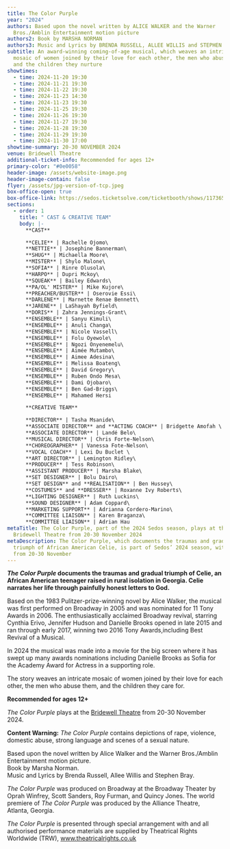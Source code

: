 ```yaml
---
title: The Color Purple
year: "2024"
authors: Based upon the novel written by ALICE WALKER and the Warner
  Bros./Amblin Entertainment motion picture
authors2: Book by MARSHA NORMAN
authors3: Music and Lyrics by BRENDA RUSSELL, ALLEE WILLIS and STEPHEN BRAY
subtitle: An award-winning coming-of-age musical, which weaves an intricate
  mosaic of women joined by their love for each other, the men who abuse them,
  and the children they nurture
showtimes:
  - time: 2024-11-20 19:30
  - time: 2024-11-21 19:30
  - time: 2024-11-22 19:30
  - time: 2024-11-23 14:30
  - time: 2024-11-23 19:30
  - time: 2024-11-25 19:30
  - time: 2024-11-26 19:30
  - time: 2024-11-27 19:30
  - time: 2024-11-28 19:30
  - time: 2024-11-29 19:30
  - time: 2024-11-30 17:00
showtime-summary: 20-30 NOVEMBER 2024
venue: Bridewell Theatre
additional-ticket-info: Recommended for ages 12+
primary-color: "#0e0058"
header-image: /assets/website-image.png
header-image-contain: false
flyer: /assets/jpg-version-of-tcp.jpeg
box-office-open: true
box-office-link: https://sedos.ticketsolve.com/ticketbooth/shows/1173657405/events/428671590
sections:
  - order: 1
    title: " CAST & CREATIVE TEAM"
    body: |-
      **CAST**

      **CELIE** | Rachelle Ojomo\
      **NETTIE** | Josephine Bannerman\
      **SHUG** | Michaella Moore\
      **MISTER** | Shylo Malone\
      **SOFIA** | Rinre Olusola\
      **HARPO** | Dupri Mckoy\
      **SQUEAK** | Bailey Edwards\
      **PA/OL' MISTER** | Mike Kujore\
      **PREACHER/BUSTER** | Oserovie Essi\
      **DARLENE** | Marnette Renae Bennett\
      **JARENE** | LaShayah Byfield\
      **DORIS** | Zahra Jennings-Grant\
      **ENSEMBLE** | Sanyu Kimuli\
      **ENSEMBLE** | Anuli Changa\
      **ENSEMBLE** | Nicole Vassell\
      **ENSEMBLE** | Folu Oyewole\
      **ENSEMBLE** | Ngozi Onyenemelu\
      **ENSEMBLE** | Aimée Mutambo\
      **ENSEMBLE** | Aimee Adesina\
      **ENSEMBLE** | Melissa Boateng\
      **ENSEMBLE** | David Gregory\
      **ENSEMBLE** | Ruben Ondo Mesa\
      **ENSEMBLE** | Dami Ojobaro\
      **ENSEMBLE** | Ben Gad-Briggs\
      **ENSEMBLE** | Mahamed Hersi

      **CREATIVE TEAM**

      **DIRECTOR** | Tasha Msanide\
      **ASSOCIATE DIRECTOR** and **ACTING COACH** | Bridgette Amofah \
      **ASSOCIATE DIRECTOR** | Landé Belo\
      **MUSICAL DIRECTOR** | Chris Forte-Nelson\
      **CHOREOGRAPHER** | Vanessa Fote-Nelson\
      **VOCAL COACH** | Lexi Du Buclet \
      **ART DIRECTOR** | Lemington Ridley\
      **PRODUCER** | Tess Robinson\
      **ASSISTANT PRODUCER** | Marsha Blake\
      **SET DESIGNER** | Bolu Dairo\
      **SET DESIGN** and **REALISATION** | Ben Hussey\
      **COSTUMES** and **DRESSER** | Roxanne Ivy Roberts\
      **LIGHTING DESIGNER** | Ruth Luckins\
      **SOUND DESIGNER** | Adam Coppard\
      **MARKETING SUPPORT** | Adrianna Cordero-Marino\
      **COMMITTEE LIAISON** | Karen Braganza\
      **COMMITTEE LIAISON** | Adrian Hau
metaTitle: The Color Purple, part of the 2024 Sedos season, plays at the
  Bridewell Theatre from 20-30 November 2024
metaDescription: The Color Purple, which documents the traumas and gradual
  triumph of African American Celie, is part of Sedos’ 2024 season, with a run
  from 20-30 November
---
```

***The Color Purple* documents the traumas and gradual triumph of Celie, an African American teenager raised in rural isolation in Georgia. Celie narrates her life through painfully honest letters to God.** 

Based on the 1983 Pulitzer-prize-winning novel by Alice Walker, the musical was first performed on Broadway in 2005 and was nominated for 11 Tony Awards in 2006. The enthusiastically acclaimed Broadway revival, starring Cynthia Erivo, Jennifer Hudson and Danielle Brooks opened in late 2015 and ran through early 2017, winning two 2016 Tony Awards,including Best Revival of a Musical.

In 2024 the musical was made into a movie for the big screen where it has swept up many awards nominations including Danielle Brooks as Sofia for the Academy Award for Actress in a supporting role. 

The story weaves an intricate mosaic of women joined by their love for each other, the men who abuse them, and the children they care for.

**Recommended for ages 12+**

*The Color Purple* plays at the [Bridewell Theatre](https://sedos.co.uk/venues/bridewell) from 20-30 November 2024.

**Content Warning:** *The Color Purple* contains depictions of rape, violence, domestic abuse, strong language and scenes of a sexual nature.

Based upon the novel written by Alice Walker and the Warner Bros./Amblin Entertainment motion picture. \
Book by Marsha Norman.\
Music and Lyrics by Brenda Russell, Allee Willis and Stephen Bray.

*The Color Purple* was produced on Broadway at the Broadway Theater by Oprah Winfrey, Scott Sanders, Roy Furman, and Quincy Jones. The world premiere of *The Color Purple* was produced by the Alliance Theatre, Atlanta, Georgia.

*The Color Purple* is presented through special arrangement with and all authorised performance materials are supplied by Theatrical Rights Worldwide (TRW), www.theatricalrights.co.uk
